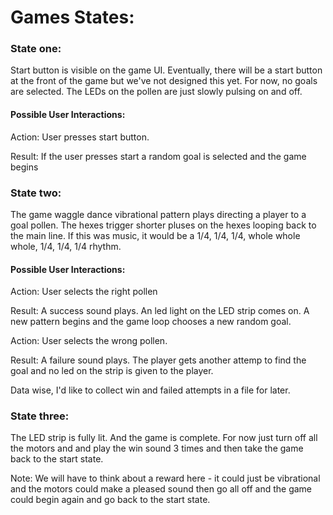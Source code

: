 # Games States:

### State one:

Start button is visible on the game UI. Eventually, there will be a start button at the front of the game but we've not designed this yet. For now, no goals are selected. The LEDs on the pollen are just slowly pulsing on and off.

#### Possible User Interactions:
Action: User presses start button.

Result: If the user presses start a random goal is selected and the game begins

### State two:

The game waggle dance vibrational pattern plays directing a player to a goal pollen. The hexes trigger shorter pluses on the hexes looping back to the main line. If this was music, it would be a 1/4, 1/4, 1/4, whole whole whole, 1/4, 1/4, 1/4 rhythm.

#### Possible User Interactions:

Action: User selects the right pollen

Result: A success sound plays. An led light on the LED strip comes on. A new pattern begins and the game loop chooses a new random goal.

Action: User selects the wrong pollen.

Result: A failure sound plays. The player gets another attemp to find the goal and no led on the strip is given to the player.

Data wise, I'd like to collect win and failed attempts in a file for later.

### State three:

The LED strip is fully lit. And the game is complete.
For now just turn off all the motors and and play the win sound 3 times and then take the game back to the start state.

Note: We will have to think about a reward here - it could just be vibrational and the motors could make a pleased sound then go all off and the game could begin again and go back to the start state.
